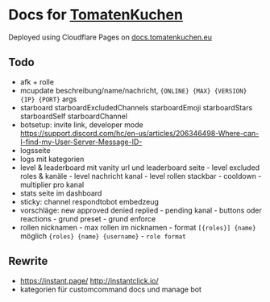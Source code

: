# Docs for [TomatenKuchen](https://tomatenkuchen.eu)
Deployed using Cloudflare Pages on [docs.tomatenkuchen.eu](https://docs.tomatenkuchen.eu)

## Todo
- afk + rolle
- mcupdate beschreibung/name/nachricht, `{ONLINE} {MAX} {VERSION} {IP} {PORT}` args
- starboard starboardExcludedChannels starboardEmoji starboardStars starboardSelf starboardChannel
- botsetup: invite link, developer mode https://support.discord.com/hc/en-us/articles/206346498-Where-can-I-find-my-User-Server-Message-ID-
- logsseite
- logs mit kategorien
- level & leaderboard mit vanity url und leaderboard seite - level excluded roles & kanäle - level nachricht kanal - level rollen stackbar - cooldown - multiplier pro kanal
- stats seite im dashboard
- sticky: channel respondtobot embedzeug
- vorschläge: new approved denied replied - pending kanal - buttons oder reactions - grund preset - grund enforce
- rollen nicknamen - max rollen im nicknamen - format `[{roles}] {name}` möglich `{roles} {name} {username}` - `role format`

## Rewrite
- https://instant.page/ http://instantclick.io/
- kategorien für customcommand docs und manage bot
